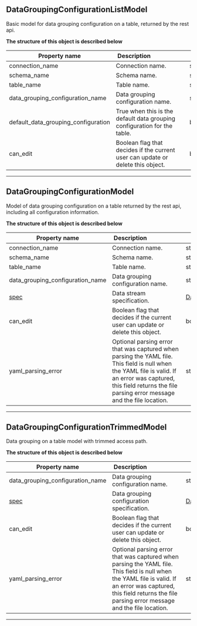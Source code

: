
## DataGroupingConfigurationListModel  
Basic model for data grouping configuration on a table, returned by the rest api.  
  

**The structure of this object is described below**  
  

|&nbsp;Property&nbsp;name&nbsp;|&nbsp;Description&nbsp;&nbsp;&nbsp;&nbsp;&nbsp;&nbsp;&nbsp;&nbsp;&nbsp;&nbsp;&nbsp;&nbsp;&nbsp;&nbsp;&nbsp;&nbsp;&nbsp;&nbsp;&nbsp;&nbsp;&nbsp;|&nbsp;Data&nbsp;type&nbsp;|
|---------------|---------------------------------|-----------|
|connection_name|Connection name.|string|
|schema_name|Schema name.|string|
|table_name|Table name.|string|
|data_grouping_configuration_name|Data grouping configuration name.|string|
|default_data_grouping_configuration|True when this is the default data grouping configuration for the table.|boolean|
|can_edit|Boolean flag that decides if the current user can update or delete this object.|boolean|


___  

## DataGroupingConfigurationModel  
Model of data grouping configuration on a table returned by the rest api, including all configuration information.  
  

**The structure of this object is described below**  
  

|&nbsp;Property&nbsp;name&nbsp;|&nbsp;Description&nbsp;&nbsp;&nbsp;&nbsp;&nbsp;&nbsp;&nbsp;&nbsp;&nbsp;&nbsp;&nbsp;&nbsp;&nbsp;&nbsp;&nbsp;&nbsp;&nbsp;&nbsp;&nbsp;&nbsp;&nbsp;|&nbsp;Data&nbsp;type&nbsp;|
|---------------|---------------------------------|-----------|
|connection_name|Connection name.|string|
|schema_name|Schema name.|string|
|table_name|Table name.|string|
|data_grouping_configuration_name|Data grouping configuration name.|string|
|[spec](/docs/reference/yaml/connectionyaml/#datagroupingconfigurationspec)|Data stream specification.|[DataGroupingConfigurationSpec](/docs/reference/yaml/connectionyaml/#datagroupingconfigurationspec)|
|can_edit|Boolean flag that decides if the current user can update or delete this object.|boolean|
|yaml_parsing_error|Optional parsing error that was captured when parsing the YAML file. This field is null when the YAML file is valid. If an error was captured, this field returns the file parsing error message and the file location.|string|


___  

## DataGroupingConfigurationTrimmedModel  
Data grouping on a table model with trimmed access path.  
  

**The structure of this object is described below**  
  

|&nbsp;Property&nbsp;name&nbsp;|&nbsp;Description&nbsp;&nbsp;&nbsp;&nbsp;&nbsp;&nbsp;&nbsp;&nbsp;&nbsp;&nbsp;&nbsp;&nbsp;&nbsp;&nbsp;&nbsp;&nbsp;&nbsp;&nbsp;&nbsp;&nbsp;&nbsp;|&nbsp;Data&nbsp;type&nbsp;|
|---------------|---------------------------------|-----------|
|data_grouping_configuration_name|Data grouping configuration name.|string|
|[spec](/docs/reference/yaml/connectionyaml/#datagroupingconfigurationspec)|Data grouping configuration specification.|[DataGroupingConfigurationSpec](/docs/reference/yaml/connectionyaml/#datagroupingconfigurationspec)|
|can_edit|Boolean flag that decides if the current user can update or delete this object.|boolean|
|yaml_parsing_error|Optional parsing error that was captured when parsing the YAML file. This field is null when the YAML file is valid. If an error was captured, this field returns the file parsing error message and the file location.|string|


___  

